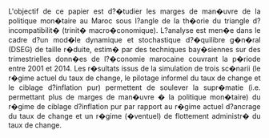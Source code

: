 <style>body {text-align: justify}</style>



L'objectif de ce papier est d?�tudier les marges de man�uvre de la politique mon�taire au Maroc sous l?angle de la th�orie du triangle d?incompatibilit� (trinit� macro�conomique). L?analyse est men�e dans le cadre d?un mod�le dynamique et stochastique d?�quilibre g�n�ral (DSEG) de taille r�duite, estim� par des techniques bay�siennes sur des trimestrielles donn�es de l?�conomie marocaine couvrant la p�riode entre 2001 et 2014. Les r�sultats issus de la simulation de trois sc�narii (le r�gime actuel du taux de change, le pilotage informel du taux de change et le ciblage d?inflation pur) permettent de soulever la  supr�matie  (i.e.  permettant  plus  de  marges  de  man�uvre  �  la  politique mon�taire) du r�gime de ciblage d?inflation pur par rapport au r�gime actuel d?ancrage du taux de change et un r�gime (�ventuel) de flottement administr� du taux de change.
